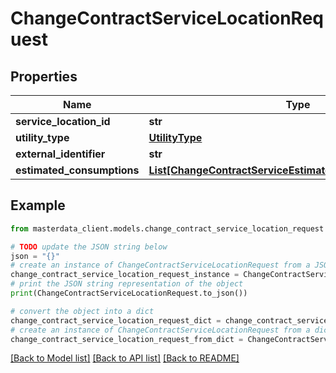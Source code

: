 # ChangeContractServiceLocationRequest


## Properties

Name | Type | Description | Notes
------------ | ------------- | ------------- | -------------
**service_location_id** | **str** |  | [optional] 
**utility_type** | [**UtilityType**](UtilityType.md) |  | [optional] 
**external_identifier** | **str** |  | [optional] 
**estimated_consumptions** | [**List[ChangeContractServiceEstimatedConsumptionRequest]**](ChangeContractServiceEstimatedConsumptionRequest.md) |  | [optional] 

## Example

```python
from masterdata_client.models.change_contract_service_location_request import ChangeContractServiceLocationRequest

# TODO update the JSON string below
json = "{}"
# create an instance of ChangeContractServiceLocationRequest from a JSON string
change_contract_service_location_request_instance = ChangeContractServiceLocationRequest.from_json(json)
# print the JSON string representation of the object
print(ChangeContractServiceLocationRequest.to_json())

# convert the object into a dict
change_contract_service_location_request_dict = change_contract_service_location_request_instance.to_dict()
# create an instance of ChangeContractServiceLocationRequest from a dict
change_contract_service_location_request_from_dict = ChangeContractServiceLocationRequest.from_dict(change_contract_service_location_request_dict)
```
[[Back to Model list]](../README.md#documentation-for-models) [[Back to API list]](../README.md#documentation-for-api-endpoints) [[Back to README]](../README.md)


